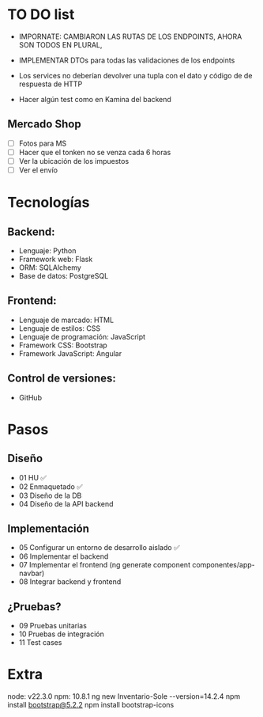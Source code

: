 # TO DO list

- IMPORNATE: CAMBIARON LAS RUTAS DE LOS ENDPOINTS, AHORA SON TODOS EN PLURAL,
- IMPLEMENTAR DTOs para todas las validaciones de los endpoints

- Los services no deberían devolver una tupla con el dato y código de de respuesta de HTTP
- Hacer algún test como en Kamina del backend

## Mercado Shop

- [ ] Fotos para MS
- [ ] Hacer que el tonken no se venza cada 6 horas
- [ ] Ver la ubicación de los impuestos
- [ ] Ver el envío

# Tecnologías

## Backend:

- Lenguaje: Python
- Framework web: Flask
- ORM: SQLAlchemy
- Base de datos: PostgreSQL

## Frontend:

- Lenguaje de marcado: HTML
- Lenguaje de estilos: CSS
- Lenguaje de programación: JavaScript
- Framework CSS: Bootstrap
- Framework JavaScript: Angular

## Control de versiones:

- GitHub

# Pasos

## Diseño

- 01 HU ✅
- 02 Enmaquetado ✅
- 03 Diseño de la DB
- 04 Diseño de la API backend

## Implementación

- 05 Configurar un entorno de desarrollo aislado ✅
- 06 Implementar el backend
- 07 Implementar el frontend (ng generate component componentes/app-navbar)
- 08 Integrar backend y frontend

## ¿Pruebas?

- 09 Pruebas unitarias
- 10 Pruebas de integración
- 11 Test cases

# Extra

node: v22.3.0
npm: 10.8.1
ng new Inventario-Sole --version=14.2.4
npm install bootstrap@5.2.2
npm install bootstrap-icons
